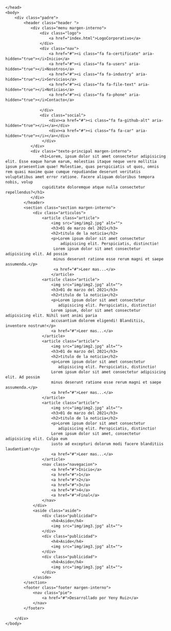 <!DOCTYPE html>
<html lang="es">
    <head>
        <meta charset="UTF-8">
        <title>Flexbox prácticas (2)</title>
        <meta name="viewport" content="width=device-width, user-scalable=no, initial-scale=1.0,
        maximum-scale=1.0, minimum-scale=1.0">
        <link rel="stylesheet" href="css/font-awesome.min.css">
        <link href = "https://fonts.googleapis.com/css2? family = Akaya + Telivigala & display = swap" rel = "hoja de estilo">
        <link rel="stylesheet" href="css/styles.css">
      
    </head>
    <body>
        <div class="padre">
            <header class="header ">
               <div class="menu margen-interno">
                   <div class="logo">
                       <a href="index.html">LogoCorporativo</a>
                   </div>
                   <div class="nav">
                       <a href="#"><i class="fa fa-certificate" aria-hidden="true"></i>Inicio</a>
                       <a href="#"><i class="fa fa-users" aria-hidden="true"></i>Nosotros</a>
                       <a href="#"><i class="fa fa-industry" aria-hidden="true"></i>Servicios</a>
                       <a href="#"><i class="fa fa-file-text" aria-hidden="true"></i>Noticias</a>
                       <a href="#"><i class="fa fa-phone" aria-hidden="true"></i>Contacto</a>
                      
                   </div>
                   <div class="social">
                       <div><a href="#"><i class="fa fa-github-alt" aria-hidden="true"></i></a></div>
                       <div><a href="#"><i class="fa fa-car" aria-hidden="true"></i></a></div>
                    </div>
               </div>
               <div class="texto-principal margen-interno">
                   <h1>Lorem, ipsum dolor sit amet consectetur adipisicing elit. Esse eaque harum earum, molestias itaque neque vero mollitia ipsum praesentium quae! Molestiae, quas perspiciatis ut quos, omnis rem quasi maxime quae cumque repudiandae deserunt veritatis voluptatibus amet error ratione. Facere aliquam doloribus tempora nobis, volup
                    cupiditate doloremque atque nulla consectetur repellendus?</h1>
               </div>
            </header>
            <section class="section margen-interno">
                <div class="articulos">
                    <article class="article">
                        <img src="img/img2.jpg" alt="">
                        <h3>01 de marzo del 2021</h3>
                        <h2>titulo de la noticia</h2>
                        <p>Lorem ipsum dolor sit amet consectetur
                            adipisicing elit. Perspiciatis, distinctio!
                         Lorem ipsum dolor sit amet consectetur adipisicing elit. Ad possim
                         minus deserunt ratione esse rerum magni et saepe assumenda.</p>
                         <a href="#">Leer mas...</a>
                        </article>
                    <article class="article">
                        <img src="img/img2.jpg" alt="">
                        <h3>01 de marzo del 2021</h3>
                        <h2>titulo de la noticia</h2>
                        <p>Lorem ipsum dolor sit amet consectetur
                           adipisicing elit. Perspiciatis, distinctio!
                        Lorem ipsum, dolor sit amet consectetur adipisicing elit. Nihil sunt animi paria
                        accusantium dolorem eligendi! Blanditiis, inventore nostrum!</p>
                        <a href="#">Leer mas...</a>
                    </article>
                    <article class="article">
                        <img src="img/img2.jpg" alt="">
                        <h3>01 de marzo del 2021</h3>
                        <h2>titulo de la noticia</h2>
                        <p>Lorem ipsum dolor sit amet consectetur
                           adipisicing elit. Perspiciatis, distinctio!
                        Lorem ipsum dolor sit amet consectetur adipisicing elit. Ad possim
                        minus deserunt ratione esse rerum magni et saepe assumenda.</p>
                        <a href="#">Leer mas...</a>
                    </article>
                    <article class="article">
                        <img src="img/img2.jpg" alt="">
                        <h3>01 de marzo del 2021</h3>
                        <h2>titulo de la noticia</h2>
                        <p>Lorem ipsum dolor sit amet consectetur
                           adipisicing elit. Perspiciatis, distinctio!
                        Lorem ipsum dolor sit amet, consectetur adipisicing elit. Culpa eum
                        iusto ad excepturi dolorum modi facere blanditiis laudantium!</p>
                        <a href="#">Leer mas...</a>
                    </article>
                    <nav class="navegacion">
                        <a href="#">Inicio</a>
                        <a href="#">1</a>
                        <a href="#">2</a>
                        <a href="#">3</a>
                        <a href="#">4</a>
                        <a href="#">Final</a>
                    </nav>
                </div>
                <aside class="aside">
                    <div class="publicidad">
                        <h4>Aside</h4>
                        <img src="img/img3.jpg" alt="">
                    </div>
                    <div class="publicidad">
                        <h4>Aside</h4>
                        <img src="img/img3.jpg" alt="">
                    </div>
                    <div class="publicidad">
                        <h4>Aside</h4>
                        <img src="img/img3.jpg" alt="">
                    </div>
                </aside>
            </section>
            <footer class="footer margen-interno">
                <nav class="pie">
                    <a href="#">Desarrollado por Yeny Ruiz</a>
                </nav>
            </footer>

        </div>
    </body>

</html>
